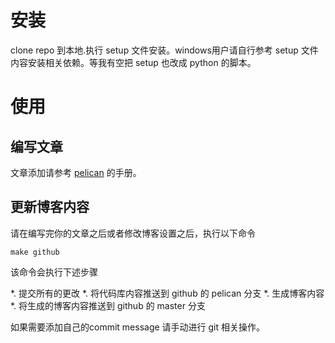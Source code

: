 # 安装
clone repo 到本地.执行 setup 文件安装。windows用户请自行参考 setup 文件内容安装相关依赖。等我有空把 setup 也改成 python 的脚本。
# 使用
## 编写文章
文章添加请参考 [pelican](http://docs.getpelican.com/en/3.6.3/quickstart.html#create-an-article) 的手册。
## 更新博客内容
请在编写完你的文章之后或者修改博客设置之后，执行以下命令

	make github

该命令会执行下述步骤

*. 提交所有的更改
*. 将代码库内容推送到 github 的 pelican 分支
*. 生成博客内容
*. 将生成的博客内容推送到 github 的 master 分支

如果需要添加自己的commit message 请手动进行 git 相关操作。

